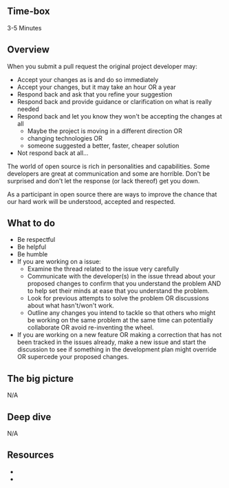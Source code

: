 <!-- begin auto-generated title section --><!-- end auto-generated section -->

## Time-box

3-5 Minutes

## Overview

When you submit a pull request the original project developer may:

* Accept your changes as is and do so immediately
* Accept your changes, but it may take an hour OR a year
* Respond back and ask that you refine your suggestion
* Respond back and provide guidance or clarification on what is really needed
* Respond back and let you know they won't be accepting the changes at all
    * Maybe the project is moving in a different direction OR
    * changing technologies OR
    * someone suggested a better, faster, cheaper solution
* Not respond back at all...

The world of open source is rich in personalities and capabilities. Some developers are great at communication and some are horrible. Don't be surprised and don't let the response (or lack thereof) get you down.

As a participant in open source there are ways to improve the chance that our hard work will be understood, accepted and respected.

## What to do

* Be respectful
* Be helpful
* Be humble
* If you are working on a issue:
    * Examine the thread related to the issue very carefully
    * Communicate with the developer(s) in the issue thread about your proposed changes to confirm that you understand the problem AND to help set their minds at ease that you understand the problem.
    * Look for previous attempts to solve the problem OR discussions about what hasn't/won't work.
    * Outline any changes you intend to tackle so that others who might be working on the same problem at the same time can potentially collaborate OR avoid re-inventing the wheel.
* If you are working on a new feature OR making a correction that has not been tracked in the issues already, make a new issue and start the discussion to see if something in the development plan might override OR supercede your proposed changes.


## The big picture

N/A

## Deep dive

N/A

## Resources

* [<resource name>](<resource url>)
* [<resource name>](<resource url>)


<!-- begin auto-generated nav-links section --><!-- end auto-generated section -->

